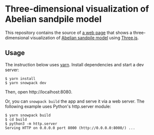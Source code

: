 # Three-dimensional visualization of Abelian sandpile model

This repository contains the source of [a web page][page] that shows a
three-dimensional visualization of [Abelian sandpile model][sandpile] using
[Three.js][three].

[page]: https://snsinfu.github.io/3dpile/
[sandpile]: https://en.wikipedia.org/wiki/Abelian_sandpile_model
[three]: https://threejs.org/

## Usage

The instruction below uses [yarn][yarn]. Install dependencies and start a dev
server:

```console
$ yarn install
$ yarn snowpack dev
```

Then, open http://localhost:8080.

Or, you can `snowpack build` the app and serve it via a web server. The
following example uses Python's http.server module:

```console
$ yarn snowpack build
$ cd build
$ python3 -m http.server
Serving HTTP on 0.0.0.0 port 8000 (http://0.0.0.0:8000/) ...
```

[yarn]: https://yarnpkg.com/
